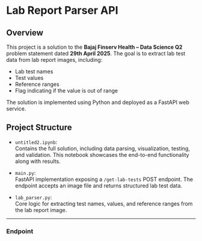 # Lab Report Parser API

## Overview

This project is a solution to the **Bajaj Finserv Health – Data Science Q2** problem statement dated **29th April 2025**. The goal is to extract lab test data from lab report images, including:

- Lab test names
- Test values
- Reference ranges
- Flag indicating if the value is out of range

The solution is implemented using Python and deployed as a FastAPI web service.


## Project Structure

- `untitled2.ipynb`:  
  Contains the full solution, including data parsing, visualization, testing, and validation. This notebook showcases the end-to-end functionality along with results.

- `main.py`:  
  FastAPI implementation exposing a `/get-lab-tests` POST endpoint. The endpoint accepts an image file and returns structured lab test data.

- `lab_parser.py`:  
  Core logic for extracting test names, values, and reference ranges from the lab report image.



---



### Endpoint

